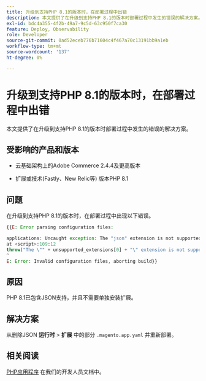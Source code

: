 ```yaml
---
title: 升级到支持PHP 8.1的版本时，在部署过程中出错
description: 本文提供了在升级到支持PHP 8.1的版本时部署过程中发生的错误的解决方案。
exl-id: bdc4a355-4f2b-49a7-9c5d-63c950f7ca30
feature: Deploy, Observability
role: Developer
source-git-commit: 0ad52eceb776b71604c4f467a70c13191bb9a1eb
workflow-type: tm+mt
source-wordcount: '137'
ht-degree: 0%

---
```


# 升级到支持PHP 8.1的版本时，在部署过程中出错

本文提供了在升级到支持PHP 8.1的版本时部署过程中发生的错误的解决方案。

## 受影响的产品和版本

* 云基础架构上的Adobe Commerce 2.4.4及更高版本

* 扩展或技术(Fastly、New Relic等) 版本PHP 8.1

## 问题

在升级到支持PHP 8.1的版本时，在部署过程中出现以下错误。

```PHP
{{E: Error parsing configuration files:

applications: Uncaught exception: The "json" extension is not supported for php:8.1
at <script>:109:12
throw("The \"" + unsupported_extensions[0] + "\" extension is not supported for " + service.type);
^
E: Error: Invalid configuration files, aborting build}}
```

## 原因

PHP 8.1已包含JSON支持，并且不需要单独安装扩展。

## 解决方案

从删除JSON **运行时** > **扩展** 中的部分 `.magento.app.yaml` 并重新部署。

## 相关阅读

[PHP应用程序](https://devdocs.magento.com/cloud/project/magento-app-php-application.html) 在我们的开发人员文档中。
